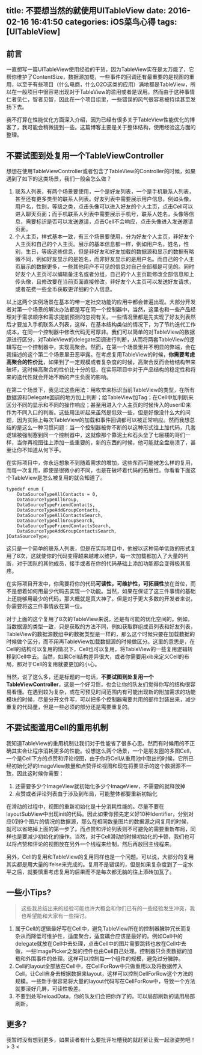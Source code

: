 title: 不要想当然的就使用UITableView
date: 2016-02-16 16:41:50
categories: iOS菜鸟心得
tags: [UITableView]
---


## 前言

一直想写一篇UITableView使用经验的干货，因为TableView实在是太万能了，它帮你维护了ContentSize，数据源加载，一些事件的回调还有最重要的是视图的重用，以至于有些项目（什么电商，什么O2O这类的应用）满地都是TableView，所以在一般项目中很容易出现对于TableView的滥用或者是误用。然而由于这种事情仁者见仁，智者见智，因此在一个项目组里，一些错误的风气很容易被持续甚至发扬下去。

我不打算在性能优化方面深入介绍，因为已经有很多关于TableView性能优化的博客了，我可能会稍微提到一些。这篇博客主要是关于整体结构，使用经验这方面的整理。

## 不要试图到处复用一个TableViewController

想想在使用TableViewController或者包含了TableView的Controller的时候，如果遇到了如下的这类场景，我们一般会怎么做？

1. 联系人列表，有两个场景要使用，一个是好友列表，一个是手机联系人列表，甚至还有更多类型的联系人列表。好友列表中需要展示用户信息，例如头像，用户名，性别，等级之类，点击头像可以进入好友的个人主页，点击Cell可以进入聊天页面；而手机联系人列表中需要展示手机号，联系人姓名，头像等信息，需要标识是否可以发送邀请，点击Cell不会响应，点击头像进入发送邀请页面。
2. 个人主页，样式基本一致，有三个场景要使用，分为好友个人主页，非好友个人主页和自己的个人主页。展示的基本信息都一样，例如用户名，姓名，性别，生日，等级这些信息，但是非好友和好友加载的数据源和显示的数据有略微不同，例如好友显示的是姓名，而非好友显示的是用户名。而自己的个人主页展示的数据更多，一些其他用户不可见的信息对自己全部都是可见的。同时好友个人主页可以编辑备注名或者分组，自己的个人主页能修改全部信息和上传头像，且修改要在当前页面直接修改，非好友个人主页可以发送好友请求，或者花费一些金币获取更详细的个人信息。

以上这两个实例场景在基本的带一定社交功能的应用中都会普遍出现。大部分开发者对第一个场景的解决办法都是写在同一个控制器中，当然，这里也和一些产品经理对于需求顺序和需求提前预测的忽视有关。一些情况里都是先实现了好友列表然后才要加入手机联系人列表，这样，在基本结构类似的情况下，为了节约迭代工作成本，在同一个控制器中修改代码无可厚非。我们可以简单的对TableView的数据源进行区分，对TableView的delegate回调进行判断，从而将两套TableView的逻辑写在一个控制器中，实现高聚合。然而，在第一个场景里并不明显的弊端，会在我描述的这个第二个场景里丑恶毕露。在考虑复用TableView的时候，**你需要考虑高聚合的性价比**，如果到了一定规模或者复杂度的时候，高聚合反而会给结构带来破坏，这时候高聚合的性价比十分的低，在实际项目中对于产品结构的稳定性和将来的迭代性就会开始不断的产生负面的影响。

在第二个场景下，我见过这些用法：用枚举来标识当前TableView的类型，在所有数据源和Delegate回调的地方加上判断；给TableView加Tag；在Cell中加判断来区分不同的显示和不同的操作响应；甚至用进入个人主页的时候传入的userID来作为不同入口的判断。这些用法听起来虽然是低效一些，但是好像没什么大的问题，因为实际上每次TableView的加载和事件回调都可以被正常响应。然而我想总结的是这么一种习惯问题：当一个控制器被你不断的以这种形式往上加代码，几套逻辑被强制塞到同一个控制器中，这就像那个靠泥土和石头垒了七层楼的哥们一样，当你再视图往上添加一些重要的，新的东西的时候，他可能就全盘崩溃了，甚至让你不知道从何下手。

在实际项目中，你永远想象不到随着需求的增加，这些东西可能被怎么样的复用，而每一次复用，即使是很微小的不同，也是在破坏着代码的拓展性。你看看下面这个TableView是怎么被复用的就会知道了。

```
typedef enum {
    DataSourceTypeAllContacts = 0,          
    DataSourceTypeAllGroup,                 
    DataSourceTypeFriendContacts,           
    DataSourceTypeAddGroupContacts,         
    DataSourceTypeAllContactsSearch,        
    DataSourceTypeAllGroupSearch,           
    DataSourceTypeFriendContactsSearch,     
    DataSourceTypeAddGroupContactsSearch,   
}DataSourceType;
```

这只是一个简单的联系人列表，但是在实际项目中，他被以这种简单低效的形式复用了8次，这就使你的代码变得越来越难以维护，每一次加载都加入了大量的判断，对于团队的其他成员，接手或者在你的代码基础上添加功能都会变得极其蛋疼。

在实际项目开发中，你需要将你的代码**可读性，可维护性，可拓展性**放在首位，而不是想着如何用最少代码去实现一个功能。当然，如果在保证了这三件事情的基础上还能够用最少的代码，那大概就是真大神了。但是对于更大多数的开发者来说，你需要将这三件事情放在第一位。

对于上面的这个复用了8次的TableView来说，还是有可能的优化空间的。例如，当数据源的类型一致，只是获取的方法不同，例如获取群组成员列表和好友列表，TableView的数据源数组中的数据类型是一样的，那么这个时候只要在加载数据的时候做个区分，而不用再TableView加载数据源的时候做区分。这里的意思是，在Cell的结构可以复用的情况下，Cell也可以复用，将TableView的一些复用逻辑转移到Cell中去。当然，如果Cell结构差异很大，或者你需要用xib来定义Cell的布局，那对于Cell的复用就要更加的小心。

当然，说了这么多，还是标题的一句话，**不要试图到处复用一个TableViewController**，这是一个好习惯，也会让你的队友们觉得你写的结构很容易看懂。在遇到较为复杂，或在可预见时间范围内有可能出现新的附加需求的功能模块的时候，尽量分开文件写，可以把多个控制器需要共用的部件封装出来，减少重复的代码量，但是一些必须的部分还是需要重复的。

## 不要试图滥用Cell的重用机制

我知道TableView的重用机制让我们对于性能省了很多心思。然而有时候用的不正确其实会让程序消耗更多的性能。设想这么两个场景，一个是朋友圈的多图Cell，一个是Cell下方的点赞和评论视图，由于你将Cell从重用池中取出的时候，它所已经初始化好的ImageView数量和点赞评论视图和现在将要显示的这个数据源不一致，因此这时候你需要：

1. 还需要多少个ImageView就初始化多少个ImageView，不需要的就释放掉
2. 点赞或者评论列表由于涉及到布局，可能整体都要重新初始化

在滑动的过程中，视图的重新初始化是十分消耗性能的。尽量不要在layoutSubView中出现init的代码。因此如果你预先定义好10种Identifier，分别对应0到9个图片的情况的数据源，那么在相同数量图片的数据源之间复用的时候，就可以省略掉上面的第一步了。而点赞和评论列表则不可避免的需要重新布局，同样也是要减少初始化的操作。当然，对于Cell滑动的时候初始化的卡顿，我们也可以将点赞和评论的视图放在另外一个线程来绘制，然后再放回主线程来。

另外，Cell的复用和TableView的复用同样也是一个问题。可以说，大部分的复用其实都是用大量的ifelse来完成的。复用不是错误的，但是如果复杂度到了一定水平之后，就要慎重考虑复用的后果而不是每次都无脑的往上添砖加瓦了。

## 一些小Tips?

> 这些我总结出来的经验可能也许大概会和你们已有的一些经验发生冲突，我也希望能和大家有一些探讨。

1. 属于Cell的逻辑最好写在Cell中，避免TableView所在的控制器臃肿冗长而复杂从而降低可维护性，适度聚合，适度耦合应该是最好的。例如Cell中的delegate就放在Cell中去处理，点击Cell中的图片需要跳转也放在Cell中去做，一些ImagePicker之类的控件也由Cell自己处理。控制器只负责数据的加载和外围事件的处理。这样可以控制每一个组件的规模，避免过分臃肿。
2. Cell的layout全部放在Cell中，在CellForRow中只做重用以及将数据传入Cell，让Cell自身去根据数据来layout，这样可以控制CellForRow这个方法的规模。一些新手很容易将大量的layout代码写在CellForRow中，导致一个方法就要滚好几屏，可读性极差。
3. 不要到处写reloadData，你的队友们会把你炸了的。可以局部刷新的请用局部刷新。

## 更多?

我暂时没有想到更多，如果读者有什么要批评吐槽我的就赶紧让我一起涨姿势吧！> 3 <
